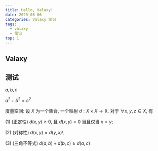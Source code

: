 ```yaml
---
title: Hello, Valaxy!
date: 2025-08-06
categories: Valaxy 笔记
tags:
  - valaxy
  - 笔记
top: 1
---
```


## Valaxy

## 测试

$a,b,c$

$a^2+b^2=c^2$

度量空间: 设 $X$ 为一个集合, 一个映射 $d:X\times X\rightarrow \mathbb{R}$. 对于 $\forall x,y,z\in X$, 有

(1) (正定性) $d(x,y) \ge 0$, 且 $d(x,y) = 0$ 当且仅当 $x = y$; 

(2) (对称性) $d(x, y) = d(y ,x)$\\

(3) (三角不等式) $d(a, b) + d(b, c) \ge d(a, c)$
